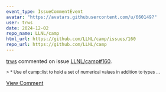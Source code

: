 ```yaml
---
event_type: IssueCommentEvent
avatar: "https://avatars.githubusercontent.com/u/660149?"
user: trws
date: 2024-12-02
repo_name: LLNL/camp
html_url: https://github.com/LLNL/camp/issues/160
repo_url: https://github.com/LLNL/camp
---
```


<a href='https://github.com/trws' target='_blank'>trws</a> commented on issue <a href='https://github.com/LLNL/camp/issues/160' target='_blank'>LLNL/camp#160</a>.

<small>> * Use of camp::list to hold a set of numerical values in addition to types...</small>

<a href='https://github.com/LLNL/camp/issues/160' target='_blank'>View Comment</a>